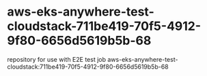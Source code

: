 # aws-eks-anywhere-test-cloudstack-711be419-70f5-4912-9f80-6656d5619b5b-68
repository for use with E2E test job aws-eks-anywhere-test-cloudstack:711be419-70f5-4912-9f80-6656d5619b5b-68
